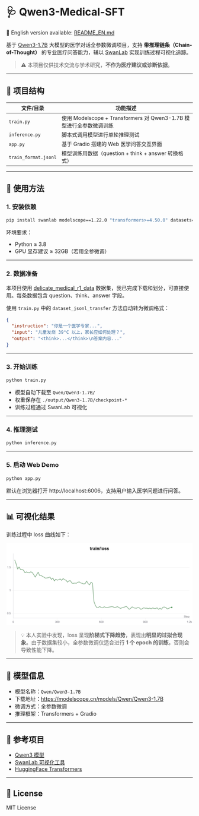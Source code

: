 # 🩺 Qwen3-Medical-SFT
📖 English version available: [README_EN.md](./README_EN.md)

基于 [Qwen3-1.7B](https://modelscope.cn/models/Qwen/Qwen3-1.7B) 大模型的医学对话全参数微调项目，支持 **带推理链条（Chain-of-Thought）** 的专业医疗问答能力，辅以 [SwanLab](https://swanlab.cn) 实现训练过程可视化追踪。

> ⚠️ 本项目仅供技术交流与学术研究，**不作为医疗建议或诊断依据**。

---

## 🔧 项目结构

| 文件/目录         | 功能描述                                                                 |
|------------------|--------------------------------------------------------------------------|
| `train.py`       | 使用 Modelscope + Transformers 对 Qwen3-1.7B 模型进行全参数微调训练        |
| `inference.py`   | 脚本式调用模型进行单轮推理测试                                            |
| `app.py`         | 基于 Gradio 搭建的 Web 医学问答交互界面                                   |
| `train_format.jsonl` | 模型训练用数据（question + think + answer 转换格式）                          |

---

## 🧪 使用方法

### 1. 安装依赖

```bash
pip install swanlab modelscope==1.22.0 "transformers>=4.50.0" datasets==3.2.0 accelerate pandas addict gradio==4.44.1
```

环境要求：
- Python ≥ 3.8
- GPU 显存建议 ≥ 32GB（若用全参微调）

---

### 2. 数据准备

本项目使用 [delicate_medical_r1_data](https://modelscope.cn/datasets/krisfu/delicate_medical_r1_data) 数据集，我已完成下载和划分，可直接使用。每条数据包含 question、think、answer 字段。

使用 `train.py` 中的 `dataset_jsonl_transfer` 方法自动转为微调格式：

```json
{
  "instruction": "你是一个医学专家...",
  "input": "儿童发烧 39°C 以上，家长应如何处理？",
  "output": "<think>...</think>\n答案内容..."
}
```

---

### 3. 开始训练

```bash
python train.py
```

- 模型自动下载至 `Qwen/Qwen3-1.7B/`
- 权重保存在 `./output/Qwen3-1.7B/checkpoint-*`
- 训练过程通过 SwanLab 可视化

---

### 4. 推理测试

```bash
python inference.py
```

---

### 5. 启动 Web Demo

```bash
python app.py
```

默认在浏览器打开 http://localhost:6006，支持用户输入医学问题进行问答。

---

## 📊 可视化结果

训练过程中 loss 曲线如下：

![train_loss](train_loss_curve.png)

> 💡 本人实验中发现，loss 呈现**阶梯式下降趋势**，表现出**明显的过拟合现象**。由于数据集较小，全参数微调仅适合进行 **1 个 epoch 的训练**，否则会导致性能下降。

---

## 🤖 模型信息

- 模型名称：`Qwen/Qwen3-1.7B`
- 下载地址：https://modelscope.cn/models/Qwen/Qwen3-1.7B
- 微调方式：全参数微调
- 推理框架：Transformers + Gradio

---

## 📎 参考项目

- [Qwen3 模型](https://modelscope.cn/models/Qwen)
- [SwanLab 可视化工具](https://swanlab.cn)
- [HuggingFace Transformers](https://github.com/huggingface/transformers)

---

## 📄 License

MIT License